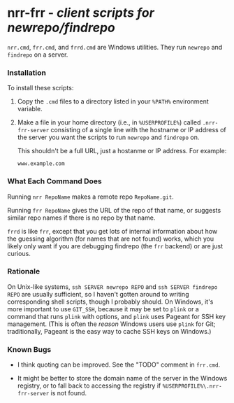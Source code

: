 # nrr-frr - *client scripts for newrepo/findrepo*

`nrr.cmd`, `frr.cmd`, and `frrd.cmd` are Windows utilities. They run `newrepo`
and `findrepo` on a server.

### Installation

To install these scripts:

1. Copy the `.cmd` files to a directory listed in your `%PATH%` environment
variable.

2. Make a file in your home directory (i.e., in `%USERPROFILE%`) called
`.nrr-frr-server` consisting of a single line with the hostname or IP address
of the server you want the scripts to run `newrepo` and `findrepo` on.

    This shouldn't be a full URL, just a hostanme or IP address. For example:

    ```
    www.example.com
    ```

### What Each Command Does

Running `nrr RepoName` makes a remote repo `RepoName.git`.

Running `frr RepoName` gives the URL of the repo of that name, or suggests
similar repo names if there is no repo by that name.

`frrd` is like `frr`, except that you get lots of internal information about
how the guessing algorithm (for names that are not found) works, which you
likely only want if you are debugging findrepo (the `frr` backend) or are just
curious.

### Rationale

On Unix-like systems, `ssh SERVER newrepo REPO` and `ssh SERVER findrepo REPO`
are usually sufficient, so I haven't gotten around to writing corresponding
shell scripts, though I probably should. On Windows, it's more important to use
`GIT_SSH`, because it may be set to `plink` or a command that runs `plink` with
options, and `plink` uses Pageant for SSH key management. (This is often the
*reason* Windows users use `plink` for Git; traditionally, Pageant is the
easy way to cache SSH keys on Windows.)

### Known Bugs

- I think quoting can be improved. See the "TODO" comment in `frr.cmd`.

- It might be better to store the domain name of the server in the Windows
registry, or to fall back to accessing the registry if
`%USERPROFILE%\.nrr-frr-server` is not found.
